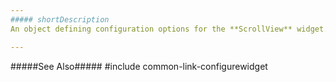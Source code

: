 ```yaml
---
##### shortDescription
An object defining configuration options for the **ScrollView** widget.

---
```

#####See Also#####
#include common-link-configurewidget